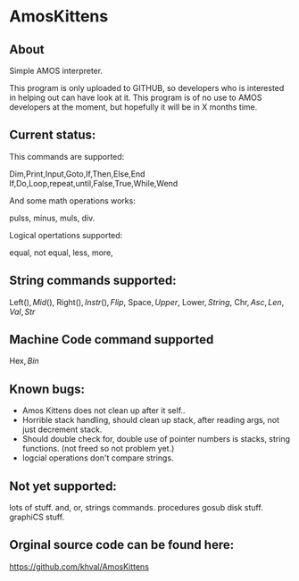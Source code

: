 # AmosKittens

About
-----
Simple AMOS interpreter.

This program is only uploaded to GITHUB, so developers who is interested in helping out can have look at it.
This program is of no use to AMOS developers at the moment, but hopefully it will be in X months time.

Current status:
---------------
This commands are supported:

Dim,Print,Input,Goto,If,Then,Else,End If,Do,Loop,repeat,until,False,True,While,Wend

And some math operations works: 

pulss, minus, muls, div.

Logical opertations supported:

equal, not equal, less, more, 

String commands supported:
--------------------------
Left$(), Mid$(), Right$(), Instr(), Flip$, 
Space$, Upper$, Lower$, String$, Chr$, Asc, Len, Val, Str$

Machine Code command supported
------------------------------
Hex$, Bin$

Known bugs:
----------
* Amos Kittens does not clean up after it self..
* Horrible stack handling, should clean up stack, after reading args, not just decrement stack.
* Should double check for, double use of pointer numbers is stacks, string functions. (not freed so not problem yet.)
* logcial operations don't compare strings.

Not yet supported:
------------------
lots of stuff.
and, or, strings commands.
procedures
gosub
disk stuff.
graphiCS stuff.

Orginal source code can be found here:
--------------------------------------
https://github.com/khval/AmosKittens
